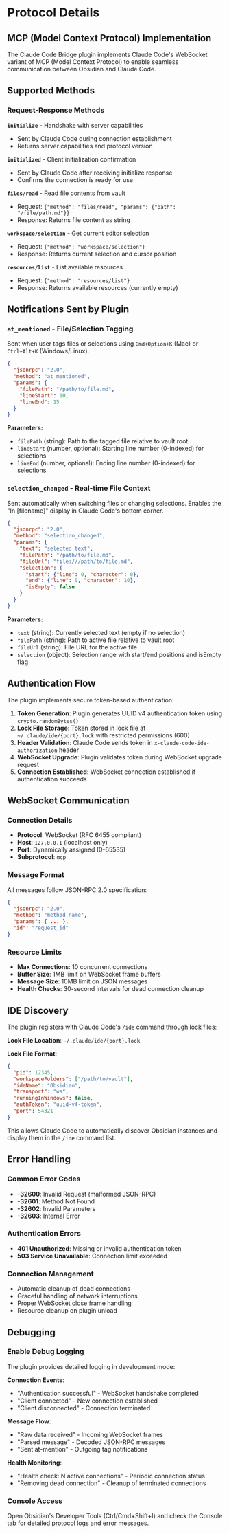 # Protocol Details

## MCP (Model Context Protocol) Implementation

The Claude Code Bridge plugin implements Claude Code's WebSocket variant of MCP (Model Context Protocol) to enable seamless communication between Obsidian and Claude Code.

## Supported Methods

### Request-Response Methods

**`initialize`** - Handshake with server capabilities
- Sent by Claude Code during connection establishment
- Returns server capabilities and protocol version

**`initialized`** - Client initialization confirmation  
- Sent by Claude Code after receiving initialize response
- Confirms the connection is ready for use

**`files/read`** - Read file contents from vault
- Request: `{"method": "files/read", "params": {"path": "/file/path.md"}}`
- Response: Returns file content as string

**`workspace/selection`** - Get current editor selection
- Request: `{"method": "workspace/selection"}`
- Response: Returns current selection and cursor position

**`resources/list`** - List available resources
- Request: `{"method": "resources/list"}`
- Response: Returns available resources (currently empty)

## Notifications Sent by Plugin

### `at_mentioned` - File/Selection Tagging

Sent when user tags files or selections using `Cmd+Option+K` (Mac) or `Ctrl+Alt+K` (Windows/Linux).

```json
{
  "jsonrpc": "2.0",
  "method": "at_mentioned", 
  "params": {
    "filePath": "/path/to/file.md",
    "lineStart": 10,
    "lineEnd": 15
  }
}
```

**Parameters:**
- `filePath` (string): Path to the tagged file relative to vault root
- `lineStart` (number, optional): Starting line number (0-indexed) for selections
- `lineEnd` (number, optional): Ending line number (0-indexed) for selections

### `selection_changed` - Real-time File Context

Sent automatically when switching files or changing selections. Enables the "In [filename]" display in Claude Code's bottom corner.

```json
{
  "jsonrpc": "2.0",
  "method": "selection_changed",
  "params": {
    "text": "selected text",
    "filePath": "/path/to/file.md", 
    "fileUrl": "file:///path/to/file.md",
    "selection": {
      "start": {"line": 0, "character": 0},
      "end": {"line": 0, "character": 10}, 
      "isEmpty": false
    }
  }
}
```

**Parameters:**
- `text` (string): Currently selected text (empty if no selection)
- `filePath` (string): Path to active file relative to vault root
- `fileUrl` (string): File URL for the active file
- `selection` (object): Selection range with start/end positions and isEmpty flag

## Authentication Flow

The plugin implements secure token-based authentication:

1. **Token Generation**: Plugin generates UUID v4 authentication token using `crypto.randomBytes()`
2. **Lock File Storage**: Token stored in lock file at `~/.claude/ide/{port}.lock` with restricted permissions (600)
3. **Header Validation**: Claude Code sends token in `x-claude-code-ide-authorization` header
4. **WebSocket Upgrade**: Plugin validates token during WebSocket upgrade request
5. **Connection Established**: WebSocket connection established if authentication succeeds

## WebSocket Communication

### Connection Details
- **Protocol**: WebSocket (RFC 6455 compliant)
- **Host**: `127.0.0.1` (localhost only)
- **Port**: Dynamically assigned (0-65535)
- **Subprotocol**: `mcp`

### Message Format
All messages follow JSON-RPC 2.0 specification:

```json
{
  "jsonrpc": "2.0",
  "method": "method_name",
  "params": { ... },
  "id": "request_id"
}
```

### Resource Limits
- **Max Connections**: 10 concurrent connections
- **Buffer Size**: 1MB limit on WebSocket frame buffers
- **Message Size**: 10MB limit on JSON messages
- **Health Checks**: 30-second intervals for dead connection cleanup

## IDE Discovery

The plugin registers with Claude Code's `/ide` command through lock files:

**Lock File Location**: `~/.claude/ide/{port}.lock`

**Lock File Format**:
```json
{
  "pid": 12345,
  "workspaceFolders": ["/path/to/vault"],
  "ideName": "Obsidian",
  "transport": "ws", 
  "runningInWindows": false,
  "authToken": "uuid-v4-token",
  "port": 54321
}
```

This allows Claude Code to automatically discover Obsidian instances and display them in the `/ide` command list.

## Error Handling

### Common Error Codes
- **-32600**: Invalid Request (malformed JSON-RPC)
- **-32601**: Method Not Found
- **-32602**: Invalid Parameters
- **-32603**: Internal Error

### Authentication Errors
- **401 Unauthorized**: Missing or invalid authentication token
- **503 Service Unavailable**: Connection limit exceeded

### Connection Management
- Automatic cleanup of dead connections
- Graceful handling of network interruptions  
- Proper WebSocket close frame handling
- Resource cleanup on plugin unload

## Debugging

### Enable Debug Logging
The plugin provides detailed logging in development mode:

**Connection Events**:
- "Authentication successful" - WebSocket handshake completed
- "Client connected" - New connection established
- "Client disconnected" - Connection terminated

**Message Flow**:
- "Raw data received" - Incoming WebSocket frames
- "Parsed message" - Decoded JSON-RPC messages
- "Sent at-mention" - Outgoing tag notifications

**Health Monitoring**:
- "Health check: N active connections" - Periodic connection status
- "Removing dead connection" - Cleanup of terminated connections

### Console Access
Open Obsidian's Developer Tools (Ctrl/Cmd+Shift+I) and check the Console tab for detailed protocol logs and error messages.